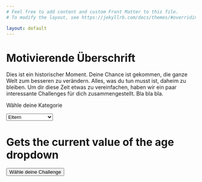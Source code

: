 ```yaml
---
# Feel free to add content and custom Front Matter to this file.
# To modify the layout, see https://jekyllrb.com/docs/themes/#overriding-theme-defaults

layout: default
---
```


# Motivierende Überschrift

Dies ist ein historischer Moment. Deine Chance ist gekommen, die ganze Welt zum besseren zu verändern.
Alles, was du tun musst ist, daheim zu bleiben. Um dir diese Zeit etwas zu vereinfachen, haben wir ein
paar interessante Challenges für dich zusammengestellt. Bla bla bla.

<label for="age">Wähle deine Kategorie</label>

<select id="age">
  <option value="Elt">Eltern</option>
  <option value="Jug">Jugend</option>
  <option value="Erw">Erwachsene</option>
  <option value="Fam">Familie/WG/Paar</option>
</select>

# Gets the current value of the age dropdown
<script>
function getAge() 
{
  var e = document.getElementById("age");
  var age = e.options[e.selectedIndex].value;
  return age;
}
</script>

<script>
function getChallenge()
{
  var e = document.getElementById("age");
  var strUser = e.options[e.selectedIndex].value;
  var url = getUrl();
  console.log(url);
  window.location.assign(url);
}
</script>

<button type="button" onclick="getChallenge();">Wähle deine Challenge</button>

<script type="text/javascript">
  var postsHREF = [{% for post in site.posts %}"{{ post.url }}"{% unless forloop.last %},{% endunless %}{% endfor %}];
  var postsTitle = [{% for post in site.posts %}"{{ post.title }}"{% unless forloop.last %},{% endunless %}{% endfor %}];
</script>

<script type="text/javascript">
function getUrl()
{
  var randomIndexUsed = [];
  var counter = 0;
  var numberOfPosts = 1;

  while (counter < numberOfPosts)
  {
    var randomIndex;
    var postHREF;
    var postTitle;
    var res = "";
    randomIndex = Math.floor(Math.random() * postsHREF.length);

    if (randomIndexUsed.indexOf(randomIndex) == "-1")
    {
      postHREF = postsHREF[randomIndex];
      console.log(postsHREF)
        randomIndexUsed.push(randomIndex);
      counter++;
      return postHREF
    }
  }
} 
</script>
